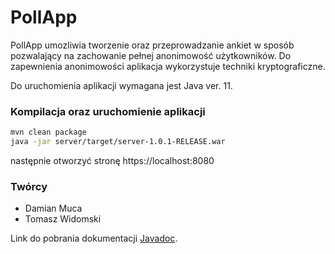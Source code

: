 # PollApp

PollApp umozliwia tworzenie oraz przeprowadzanie ankiet w sposób pozwalający na
zachowanie pełnej anonimowość użytkowników.
Do zapewnienia anonimowości aplikacja wykorzystuje techniki kryptograficzne.


Do uruchomienia aplikacji wymagana jest Java ver. 11.

### Kompilacja oraz uruchomienie aplikacji
```bash
mvn clean package
java -jar server/target/server-1.0.1-RELEASE.war
```

następnie otworzyć stronę https://localhost:8080

### Twórcy
- Damian Muca
- Tomasz Widomski

Link do pobrania dokumentacji [Javadoc](https://upkrakow-my.sharepoint.com/:u:/g/personal/damian_muca_student_up_krakow_pl/EbPPZmyxPkpCo7TzdqjKuswBJhYwmLq8tQS1Dtbzq6dTwA?e=SEDxDU).
